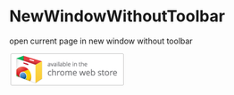# NewWindowWithoutToolbar

open current page in new window without toolbar

<a href="https://chrome.google.com/webstore/detail/new-window-without-toolba/epcobhhlenfbjlmooebphgjcgdmbjgnb"><img src="ChromeWebStore_BadgeWBorder_v2_206x58.png"></a>
